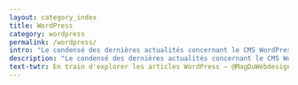 ```yaml
---
layout: category_index
title: WordPress
category: wordpress
permalink: /wordpress/
intro: "Le condensé des dernières actualités concernant le CMS WordPress – une sélection des meilleurs thèmes WordPress gratuits, la présentation de plugins WP pour booster votre productivité. Vous y trouverez également des tutoriels et un ensemble d’astuces afin d’être toujours au top de l’innovation WordPress."
description: "Le condensé des dernières actualités concernant le CMS WordPress – une sélection des meilleurs thèmes WordPress gratuits, la présentation de plugins WP pour booster votre productivité. Vous y trouverez également des tutoriels et un ensemble d’astuces afin d’être toujours au top de l’innovation WordPress."
text-twtr: En train d'explorer les articles WordPress — @MagDuWebdesign
---
```


